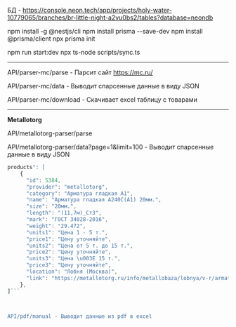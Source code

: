 БД - https://console.neon.tech/app/projects/holy-water-10779065/branches/br-little-night-a2vu0bs2/tables?database=neondb

npm install -g @nestjs/cli
npm install prisma --save-dev
npm install @prisma/client
npx prisma init

npm run start:dev
npx ts-node scripts/sync.ts

---

API/parser-mc/parse - Парсит сайт https://mc.ru/

API/parser-mc/data - Выводит спарсенные данные в виду JSON

API/parser-mc/download - Скачивает excel таблицу с товарами


***

**Metallotorg**

API/metallotorg-parser/parse

API/metallotorg-parser/data?page=1&limit=100 - Выводит спарсенные данные в виду JSON  

```ts
products": [  
    {  
      "id": 5384,  
      "provider": "metallotorg",  
      "category": "Арматура гладкая A1",  
      "name": "Арматура гладкая А240С(А1) 20мм.",  
      "size": "20мм.",  
      "length": "(11,7м)_Ст3",  
      "mark": "ГОСТ 34028-2016",  
      "weight": "29.472",  
      "units1": "Цена 1 - 5 т.",  
      "price1": "Цену уточняйте",  
      "units2": "Цена от 5 т. до 15 т.",  
      "price2": "Цену уточняйте",  
      "units3": "Цена \u003E 15 т.",  
      "price3": "Цену уточняйте",  
      "location": "Лобня (Москва)",  
      "link": "https://metallotorg.ru/info/metallobaza/lobnya/v-r/armatura-gladkaya-a240sa1/rzm-20mm-/dl-11-7m_st3/"  
    },  
]```



API/pdf/manual - Выводит данные из pdf в excel
